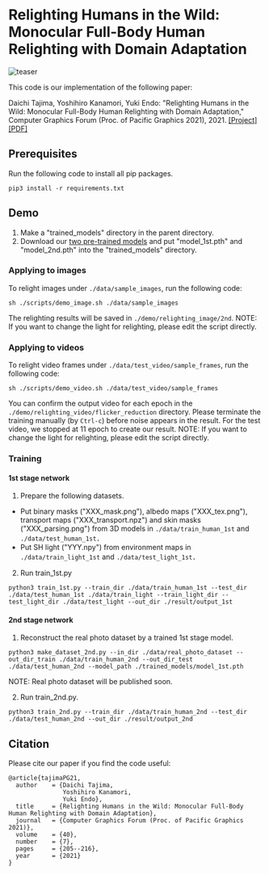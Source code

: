 # Relighting Humans in the Wild: Monocular Full-Body Human Relighting with Domain Adaptation

![teaser](https://github.com/majita06/Relighting_in_the_Wild/blob/main/docs/teaser_pg.jpg)

This code is our implementation of the following paper:

Daichi Tajima, Yoshihiro Kanamori, Yuki Endo: "Relighting Humans in the Wild: Monocular Full-Body Human Relighting with Domain Adaptation," Computer Graphics Forum (Proc. of Pacific Graphics 2021), 2021. [[Project]](http://cgg.cs.tsukuba.ac.jp/~tajima/pub/relighting_in_the_wild/)[[PDF]](http://cgg.cs.tsukuba.ac.jp/~tajima/pub/relighting_in_the_wild/pdf/tajima_PG21.pdf)

## Prerequisites
Run the following code to install all pip packages.
```
pip3 install -r requirements.txt
```

## Demo
1. Make a "trained_models" directory in the parent directory.
2. Download our [two pre-trained models](https://drive.google.com/drive/folders/1q4dxQxM4hZ19Eo2e4YF-F197mjScfeT8?usp=sharing) and put "model_1st.pth" and "model_2nd.pth" into the "trained_models" directory.

### Applying to images
To relight images under `./data/sample_images`, run the following code:
```
sh ./scripts/demo_image.sh ./data/sample_images
```
The relighting results will be saved in `./demo/relighting_image/2nd`.
NOTE: If you want to change the light for relighting, please edit the script directly.

### Applying to videos
To relight video frames under `./data/test_video/sample_frames`, run the following code:
```
sh ./scripts/demo_video.sh ./data/test_video/sample_frames
```
You can confirm the output video for each epoch in the `./demo/relighting_video/flicker_reduction` directory.
Please terminate the training manually (by `Ctrl-c`) before noise appears in the result. For the test video, we stopped at 11 epoch to create our result.
NOTE: If you want to change the light for relighting, please edit the script directly.

### Training
#### 1st stage network
1. Prepare the following datasets.
  - Put binary masks ("XXX_mask.png"), albedo maps ("XXX_tex.png"), transport maps ("XXX_transport.npz") and skin masks ("XXX_parsing.png") from 3D models in `./data/train_human_1st` and `./data/test_human_1st`．
  - Put SH light ("YYY.npy") from environment maps in `./data/train_light_1st` and `./data/test_light_1st`．
2. Run train_1st.py
```
python3 train_1st.py --train_dir ./data/train_human_1st --test_dir ./data/test_human_1st ./data/train_light --train_light_dir --test_light_dir ./data/test_light --out_dir ./result/output_1st
```
#### 2nd stage network
1. Reconstruct the real photo dataset by a trained 1st stage model.
```
python3 make_dataset_2nd.py --in_dir ./data/real_photo_dataset --out_dir_train ./data/train_human_2nd --out_dir_test ./data/test_human_2nd --model_path ./trained_models/model_1st.pth
```
NOTE: Real photo dataset will be published soon.

2. Run train_2nd.py.
```
python3 train_2nd.py --train_dir ./data/train_human_2nd --test_dir ./data/test_human_2nd --out_dir ./result/output_2nd
```

## Citation
Please cite our paper if you find the code useful:
```
@article{tajimaPG21,
  author    = {Daichi Tajima,
               Yoshihiro Kanamori,
               Yuki Endo},
  title     = {Relighting Humans in the Wild: Monocular Full-Body Human Relighting with Domain Adaptation},
  journal   = {Computer Graphics Forum (Proc. of Pacific Graphics 2021)},
  volume    = {40},
  number    = {7},
  pages     = {205--216},
  year      = {2021}
}
```
